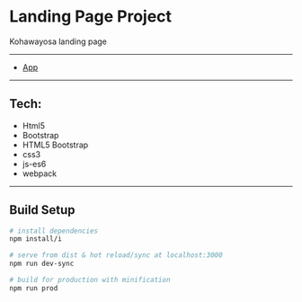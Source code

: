 # Landing Page Project

Kohawayosa landing page

---
* [App](https://determined-williams-af7adb.netlify.app/)
---

## Tech:

- Html5
- Bootstrap
- HTML5 Bootstrap
- css3
- js-es6
- webpack


---
## Build Setup

``` bash
# install dependencies
npm install/i

# serve from dist & hot reload/sync at localhost:3000
npm run dev-sync

# build for production with minification
npm run prod

```
